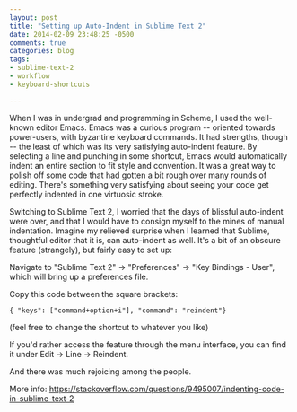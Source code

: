 ```yaml
---
layout: post
title: "Setting up Auto-Indent in Sublime Text 2"
date: 2014-02-09 23:48:25 -0500
comments: true
categories: blog
tags:
- sublime-text-2
- workflow
- keyboard-shortcuts

---
```


When I was in undergrad and programming in Scheme, I used the well-known editor Emacs. Emacs was a curious program -- oriented towards power-users, with byzantine keyboard commands. It had strengths, though -- the least of which was its very satisfying auto-indent feature. By selecting a line and punching in some shortcut, Emacs would automatically indent an entire section to fit style and convention. It was a great way to polish off some code that had gotten a bit rough over many rounds of editing. There's something very satisfying about seeing your code get perfectly indented in one virtuosic stroke.

Switching to Sublime Text 2, I worried that the days of blissful auto-indent were over, and that I would have to consign myself to the mines of manual indentation. Imagine my relieved surprise when I learned that Sublime, thoughtful editor that it is, can auto-indent as well. It's a bit of an obscure feature (strangely), but fairly easy to set up:

<!--more-->

Navigate to "Sublime Text 2" -> "Preferences" -> "Key Bindings - User", which will bring up a preferences file.

Copy this code between the square brackets:

`{ "keys": ["command+option+i"], "command": "reindent"}`

(feel free to change the shortcut to whatever you like)

If you'd rather access the feature through the menu interface, you can find it under Edit -> Line -> Reindent.

And there was much rejoicing among the people.

More info: https://stackoverflow.com/questions/9495007/indenting-code-in-sublime-text-2